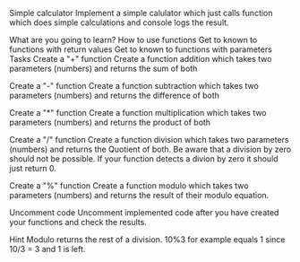 Simple calculator
Implement a simple calulator which just calls function which does simple calculations and console logs the result.

What are you going to learn?
How to use functions
Get to known to functions with return values
Get to known to functions with parameters
Tasks
Create a "+" function
Create a function addition which takes two parameters (numbers) and returns the sum of both

Create a "-" function
Create a function subtraction which takes two parameters (numbers) and returns the difference of both

Create a "*" function
Create a function multiplication which takes two parameters (numbers) and returns the product of both

Create a "/" function
Create a function division which takes two parameters (numbers) and returns the Quotient of both. Be aware that a division by zero should not be possible. If your function detects a divion by zero it should just return 0.

Create a "%" function
Create a function modulo which takes two parameters (numbers) and returns the result of their modulo equation.

Uncomment code
Uncomment implemented code after you have created your functions and check the results.

Hint
Modulo returns the rest of a division. 10%3 for example equals 1 since 10/3 = 3 and 1 is left.